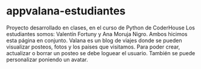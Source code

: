# appvalana-estudiantes
Proyecto desarrollado en clases, en el curso de Python de CoderHouse
Los estudiantes somos: Valentín Fortuny y Ana Moruja Nigro. Ambos hicimos esta página en conjunto.
Valana es un blog de viajes donde se pueden visualizar posteos, fotos y los paises que visitamos. Para poder crear, actualizar o borrar un posteo se debe loguear el usuario. También se puede personalizar poniendo un avatar.